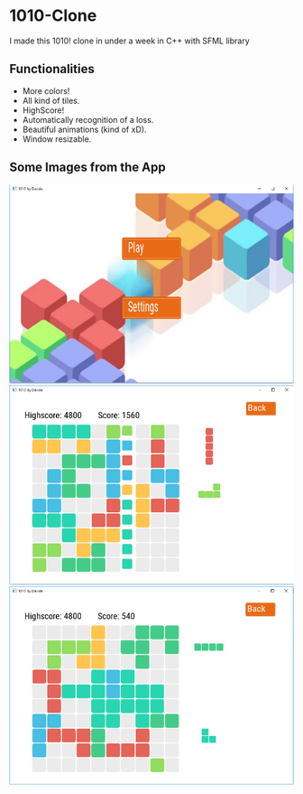 # 1010-Clone
I made this 1010! clone in under a week in C++ with SFML library

## Functionalities
  * More colors!
  * All kind of tiles.
  * HighScore!
  * Automatically recognition of a loss.
  * Beautiful animations (kind of xD).
  * Window resizable.

## Some Images from the App
![alt text](https://github.com/DavDag/1010--Clone/blob/master/images/1.PNG)
![alt text](https://github.com/DavDag/1010--Clone/blob/master/images/2.PNG)
![alt text](https://github.com/DavDag/1010--Clone/blob/master/images/3.PNG)
